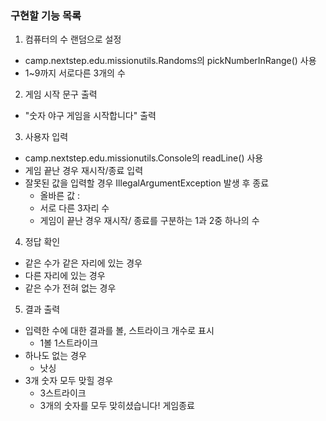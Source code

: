 ### 구현할 기능 목록
1. 컴퓨터의 수 랜덤으로 설정 
* camp.nextstep.edu.missionutils.Randoms의 pickNumberInRange() 사용
* 1~9까지 서로다른 3개의 수
2. 게임 시작 문구 출력
* "숫자 야구 게임을 시작합니다" 출력
3. 사용자 입력
* camp.nextstep.edu.missionutils.Console의 readLine() 사용
* 게임 끝난 경우 재시작/종료 입력
* 잘못된 값을 입력할 경우 IllegalArgumentException 발생 후 종료
    * 올바른 값 :
    * 서로 다른 3자리 수
    * 게임이 끝난 경우 재시작/ 종료를 구분하는 1과 2중 하나의 수
4. 정답 확인
* 같은 수가 같은 자리에 있는 경우
* 다른 자리에 있는 경우
* 같은 수가 전혀 없는 경우
5. 결과 출력
* 입력한 수에 대한 결과를 볼, 스트라이크 개수로 표시
  * 1볼 1스트라이크
* 하나도 없는 경우
  * 낫싱
* 3개 숫자 모두 맞힐 경우
  * 3스트라이크
  * 3개의 숫자를 모두 맞히셨습니다! 게임종료